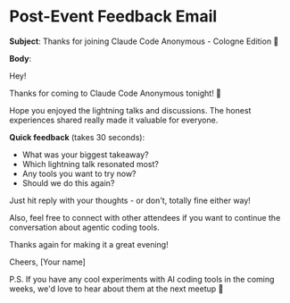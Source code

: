 # Post-Event Feedback Email

**Subject**: Thanks for joining Claude Code Anonymous - Cologne Edition 💒

**Body**:

Hey!

Thanks for coming to Claude Code Anonymous tonight! 🚀

Hope you enjoyed the lightning talks and discussions. The honest experiences shared really made it valuable for everyone.

**Quick feedback** (takes 30 seconds):
- What was your biggest takeaway?
- Which lightning talk resonated most?
- Any tools you want to try now?
- Should we do this again?

Just hit reply with your thoughts - or don't, totally fine either way!

Also, feel free to connect with other attendees if you want to continue the conversation about agentic coding tools.

Thanks again for making it a great evening!

Cheers,
[Your name]

P.S. If you have any cool experiments with AI coding tools in the coming weeks, we'd love to hear about them at the next meetup 👀